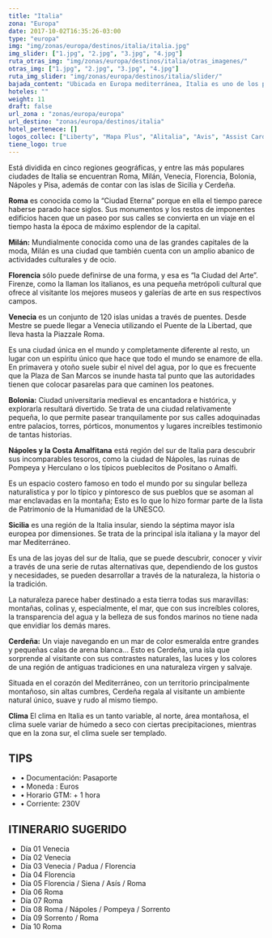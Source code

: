 ```yaml
---
title: "Italia"
zona: "Europa"
date: 2017-10-02T16:35:26-03:00
type: "europa"
img: "img/zonas/europa/destinos/italia/italia.jpg"
img_slider: ["1.jpg", "2.jpg", "3.jpg", "4.jpg"]
ruta_otras_img: "img/zonas/europa/destinos/italia/otras_imagenes/"
otras_img: ["1.jpg", "2.jpg", "3.jpg", "4.jpg"]
ruta_img_slider: "img/zonas/europa/destinos/italia/slider/"
bajada_content: "Ubicada en Europa mediterránea, Italia es uno de los países europeos de gran importancia turística tanto por su gran cantidad de historia como por su peculiar tradición y gastronomía, convirtiéndolo en uno de los lugares más populares para hacer turismo."
hoteles: ""
weight: 11
draft: false
url_zona : "zonas/europa/europa"
url_destino: "zonas/europa/destinos/italia"
hotel_pertenece: []
logos_collec: ["Liberty", "Mapa Plus", "Alitalia", "Avis", "Assist Card"]
tiene_logo: true
---
```


Está dividida en cinco regiones geográficas, y entre las más populares ciudades de Italia se encuentran Roma, Milán, Venecia, Florencia, Bolonia, Nápoles y Pisa, además de contar con las islas de Sicilia y Cerdeña.

**Roma** es conocida como la “Ciudad Eterna” porque en ella el tiempo parece haberse parado hace siglos. Sus monumentos y los restos de imponentes edificios hacen que un paseo por sus calles se convierta en un viaje en el tiempo hasta la época de máximo esplendor de la capital.   

**Milán:** Mundialmente conocida como una de las grandes capitales de la moda, Milán es una ciudad que también cuenta con un amplio abanico de actividades culturales y de ocio.

**Florencia** sólo puede definirse de una forma, y esa es “la Ciudad del Arte”. Firenze, como la llaman los italianos, es una pequeña metrópoli cultural que ofrece al visitante los mejores museos y galerías de arte en sus respectivos campos.

**Venecia** es un conjunto de 120 islas unidas a través de puentes. Desde Mestre se puede llegar a Venecia utilizando el Puente de la Libertad, que lleva hasta la  Piazzale Roma.

Es una ciudad única en el mundo y completamente diferente al resto, un lugar con un espíritu único que hace que todo el mundo se enamore de ella.   En primavera y otoño suele subir el nivel del agua, por lo que es frecuente que la Plaza de San Marcos se inunde hasta tal punto que las autoridades tienen que colocar pasarelas para que caminen los peatones.

**Bolonia:** Ciudad universitaria medieval es encantadora e histórica, y explorarla  resultará divertido.  Se trata de una ciudad relativamente pequeña, lo que permite pasear tranquilamente por sus calles adoquinadas entre palacios, torres, pórticos, monumentos y lugares increíbles testimonio de tantas historias.

**Nápoles y la Costa Amalfitana**  está región del sur de Italia para descubrir sus incomparables tesoros, como la ciudad de Nápoles, las ruinas de Pompeya y Herculano o los típicos pueblecitos de Positano o Amalfi.  

Es un espacio costero famoso en todo el mundo por su singular belleza naturalistica y por lo típico y pintoresco de sus pueblos que se asoman al mar enclavadas en la montaña; Esto es lo que lo hizo formar parte de la lista de Patrimonio de la Humanidad de la UNESCO.

**Sicilia** es una región de la Italia insular, siendo la séptima mayor isla europea por dimensiones. Se trata de la principal isla italiana y la mayor del mar Mediterráneo.

Es una de las joyas del sur de Italia, que se puede descubrir, conocer y vivir a través de una serie de rutas alternativas que, dependiendo de los gustos y necesidades,  se pueden desarrollar a través de la naturaleza, la historia o la tradición.

La naturaleza parece haber destinado a esta tierra todas sus maravillas: montañas, colinas y, especialmente, el mar, que con sus increíbles colores, la transparencia del agua y la belleza de sus fondos marinos no tiene nada que envidiar los demás mares.

**Cerdeña:** Un viaje navegando en un mar de color esmeralda entre grandes y pequeñas calas de arena blanca... Esto es Cerdeña, una isla que sorprende al visitante con sus contrastes naturales, las luces y los colores de una región de antiguas tradiciones en una naturaleza virgen y salvaje.

Situada en el corazón del Mediterráneo, con un territorio principalmente montañoso, sin altas cumbres, Cerdeña regala al visitante un ambiente natural único, suave y rudo al mismo tiempo.

**Clima**
El clima en Italia es un tanto variable, al norte, área montañosa, el clima suele variar de húmedo a seco con ciertas precipitaciones, mientras que en la zona sur, el clima suele ser templado.

## TIPS

- • Documentación:  Pasaporte
- • Moneda :  Euros
- • Horario GTM:  + 1 hora
- • Corriente: 230V

## ITINERARIO SUGERIDO

- Día 01    Venecia
- Día 02    Venecia  
- Día 03    Venecia / Padua / Florencia
- Día 04    Florencia
- Día 05    Florencia / Siena / Asís / Roma
- Día 06    Roma
- Día 07    Roma
- Día 08    Roma / Nápoles / Pompeya / Sorrento
- Día 09    Sorrento / Roma
- Día 10    Roma

